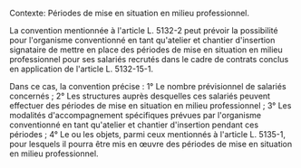 Contexte: Périodes de mise en situation en milieu professionnel.

La convention mentionnée à l'article L. 5132-2 peut prévoir la possibilité pour l'organisme conventionné en tant qu'atelier et chantier d'insertion signataire de mettre en place des périodes de mise en situation en milieu professionnel pour ses salariés recrutés dans le cadre de contrats conclus en application de l'article L. 5132-15-1.

Dans ce cas, la convention précise : 1° Le nombre prévisionnel de salariés concernés ; 2° Les structures auprès desquelles ces salariés peuvent effectuer des périodes de mise en situation en milieu professionnel ; 3° Les modalités d'accompagnement spécifiques prévues par l'organisme conventionné en tant qu'atelier et chantier d'insertion pendant ces périodes ; 4° Le ou les objets, parmi ceux mentionnés à l'article L. 5135-1, pour lesquels il pourra être mis en œuvre des périodes de mise en situation en milieu professionnel.